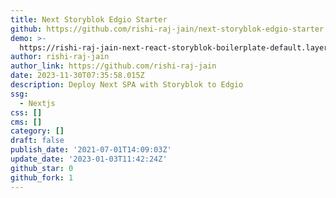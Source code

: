 ```yaml
---
title: Next Storyblok Edgio Starter
github: https://github.com/rishi-raj-jain/next-storyblok-edgio-starter
demo: >-
  https://rishi-raj-jain-next-react-storyblok-boilerplate-default.layer0-limelight.link/home
author: rishi-raj-jain
author_link: https://github.com/rishi-raj-jain
date: 2023-11-30T07:35:58.015Z
description: Deploy Next SPA with Storyblok to Edgio
ssg:
  - Nextjs
css: []
cms: []
category: []
draft: false
publish_date: '2021-07-01T14:09:03Z'
update_date: '2023-01-03T11:42:24Z'
github_star: 0
github_fork: 1
---
```

